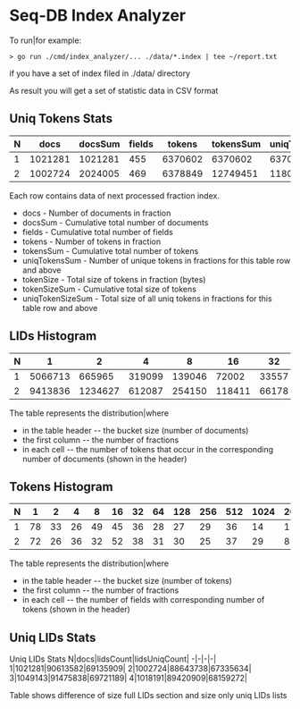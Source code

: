 # Seq-DB Index Analyzer

To run|for example:

```
> go run ./cmd/index_analyzer/... ./data/*.index | tee ~/report.txt
```

if you have a set of index filed in ./data/ directory

As result you will get a set of statistic data in CSV format

## Uniq Tokens Stats

|N|docs|docsSum|fields|tokens|tokensSum|uniqTokensSum|tokenSize|tokenSizeSum|uniqTokenSizeSum|
|-|----|-------|------|------|---------|-------------|---------|------------|----------------|
|1|1021281|1021281|455|6370602|6370602|6370602|100973051|100973051|100973051|
|2|1002724|2024005|469|6378849|12749451|11806947|100243436|201216487|189662176|

Each row contains data of next processed fraction index.
 
- docs - Number of documents in fraction
- docsSum - Cumulative total number of documents 
- fields - Cumulative total number of fields
- tokens - Number of tokens in fraction
- tokensSum - Cumulative total number of tokens
- uniqTokensSum - Number of unique tokens in fractions for this table row and above
- tokenSize - Total size of tokens in fraction (bytes)
- tokenSizeSum - Cumulative total size of tokens
- uniqTokenSizeSum - Total size of all uniq tokens in fractions for this table row and above

## LIDs Histogram

|N|1|2|4|8|16|32|64|128|256|512|1024|2048|4096|8192|16384|32768|65536|131072|262144|524288|1048576|2097152|4194304|8388608|16777216|
|-|-|-|-|-|-|-|-|-|-|-|-|-|-|-|-|-|-|-|-|-|-|-|-|-|-|
|1|5066713|665965|319099|139046|72002|33557|24001|15789|10758|11128|5067|3065|1684|1384|798|293|147|70|11|5|20|0|0|0|0|
|2|9413836|1234627|612087|254150|118411|66178|33443|25276|14643|10928|10917|5066|3051|1614|1380|794|297|147|66|11|5|20|0|0|0|

The table represents the distribution|where
- in the table header -- the bucket size (number of documents)
- the first column -- the number of fractions
- in each cell -- the number of tokens that occur in the corresponding number of documents (shown in the header)

## Tokens Histogram

|N|1|2|4|8|16|32|64|128|256|512|1024|2048|4096|8192|16384|32768|65536|131072|262144|524288|1048576|2097152|4194304|8388608|16777216|
|-|-|-|-|-|-|-|-|-|-|-|-|-|-|-|-|-|-|-|-|-|-|-|-|-|-|
|1|78|33|26|49|45|36|28|27|29|36|14|11|16|11|4|1|4|1|1|0|2|3|0|0|0|
|2|72|26|36|32|52|38|31|30|25|37|29|8|15|15|6|5|1|4|1|1|0|3|2|0|0|

The table represents the distribution|where
- in the table header -- the bucket size (number of tokens)
- the first column -- the number of fractions
- in each cell -- the number of fields with corresponding number of tokens (shown in the header)

## Uniq LIDs Stats

Uniq LIDs Stats
 N|docs|lidsCount|lidsUniqCount|
 -|-|-|-|
 1|1021281|90613582|69135909|
 2|1002724|88643738|67335634|
 3|1049143|91475838|69721189|
 4|1018191|89420909|68159272|

 Table shows difference of size full LIDs section and size only uniq LIDs lists